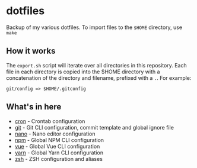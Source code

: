 # dotfiles

Backup of my various dotfiles. To import files to the `$HOME` directory, use `make`

## How it works

The `export.sh` script will iterate over all directories in this repository. Each file in each directory is copied
into the $HOME directory with a concatenation of the directory and filename, prefixed with a `.`. For example:

```
git/config => $HOME/.gitconfig
``` 

## What's in here

- [cron](./cron) - Crontab configuration
- [git](./git) - Git CLI configuration, commit template and global ignore file
- [nano](./nano) - Nano editor configuration
- [npm](./npm) - Global NPM CLI configuration
- [vue](./vue) - Global Vue CLI configuration
- [yarn](./yarn) - Global Yarn CLI configuration
- [zsh](./zsh) - ZSH configuration and aliases
